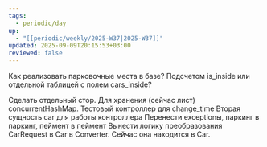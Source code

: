 ```yaml
---
tags:
  - periodic/day
up:
  - "[[periodic/weekly/2025-W37|2025-W37]]"
updated: 2025-09-09T20:15:53+03:00
reviewed: false
---
```


Как реализовать парковочные места в базе? Подсчетом is_inside или отдельной таблицей с полем cars_inside?

Сделать отдельный стор. Для хранения (сейчас лист) concurrentHashMap.
Тестовый контроллер для change_time
Вторая сущность car для работы контроллера
Перенести exceptionы, паркинг в паркинг, пеймент в пеймент
Вынести логику преобразования CarRequest в Car в Converter. Сейчас она находится в Car.
